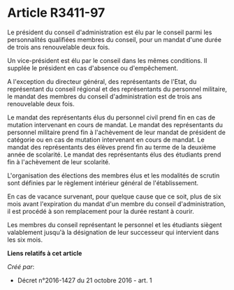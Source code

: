 # Article R3411-97

Le président du conseil d'administration est élu par le conseil parmi les personnalités qualifiées membres du conseil, pour
un mandat d'une durée de trois ans renouvelable deux fois. 

Un vice-président est élu par le conseil dans les mêmes conditions. Il supplée le président en cas d'absence ou
d'empêchement. 

A l'exception du directeur général, des représentants de l'Etat, du représentant du conseil régional et des représentants du
personnel militaire, le mandat des membres du conseil d'administration est de trois ans renouvelable deux fois. 

Le mandat des représentants élus du personnel civil prend fin en cas de mutation intervenant en cours de mandat. Le mandat
des représentants du personnel militaire prend fin à l'achèvement de leur mandat de président de catégorie ou en cas de
mutation intervenant en cours de mandat. Le mandat des représentants des élèves prend fin au terme de la deuxième année de
scolarité. Le mandat des représentants élus des étudiants prend fin à l'achèvement de leur scolarité. 

L'organisation des élections des membres élus et les modalités de scrutin sont définies par le règlement intérieur général de
l'établissement. 

En cas de vacance survenant, pour quelque cause que ce soit, plus de six mois avant l'expiration du mandat d'un membre du
conseil d'administration, il est procédé à son remplacement pour la durée restant à courir. 

Les membres du conseil représentant le personnel et les étudiants siègent valablement jusqu'à la désignation de leur
successeur qui intervient dans les six mois.

**Liens relatifs à cet article**

_Créé par_:

  - Décret n°2016-1427 du 21 octobre 2016 - art. 1
